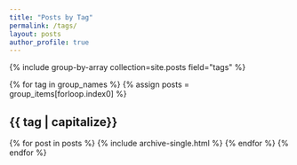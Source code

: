 ```yaml
---
title: "Posts by Tag"
permalink: /tags/
layout: posts
author_profile: true
---
```


{% include group-by-array collection=site.posts field="tags" %}

{% for tag in group_names %}
  {% assign posts = group_items[forloop.index0] %}
  <h2 id="{{ tag | slugify }}" class="archive__subtitle">{{ tag | capitalize}}</h2>
  {% for post in posts %}
    {% include archive-single.html %}
  {% endfor %}
{% endfor %} 